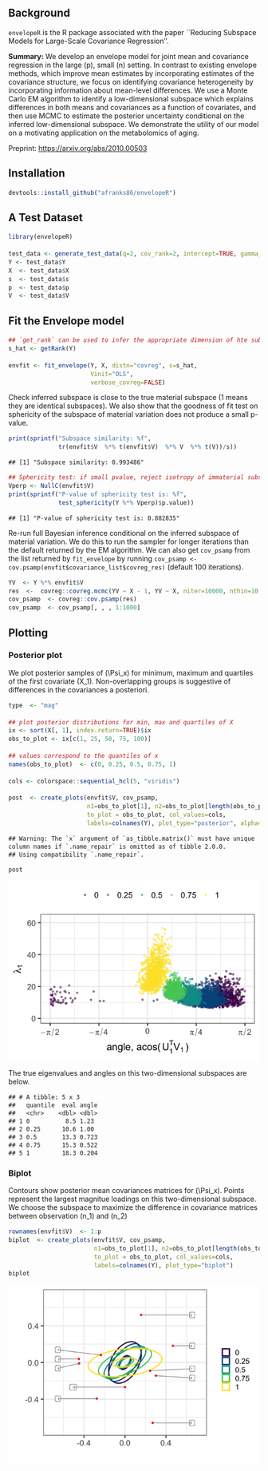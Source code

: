 
## Background

`envelopeR` is the R package associated with the paper \`\`Reducing
Subspace Models for Large-Scale Covariance Regression’’.

**Summary:** We develop an envelope model for joint mean and covariance
regression in the large \(p\), small \(n\) setting. In contrast to
existing envelope methods, which improve mean estimates by incorporating
estimates of the covariance structure, we focus on identifying
covariance heterogeneity by incorporating information about mean-level
differences. We use a Monte Carlo EM algorithm to identify a
low-dimensional subspace which explains differences in both means and
covariances as a function of covariates, and then use MCMC to estimate
the posterior uncertainty conditional on the inferred low-dimensional
subspace. We demonstrate the utility of our model on a motivating
application on the metabolomics of aging.

Preprint: <https://arxiv.org/abs/2010.00503>

## Installation

``` r
devtools::install_github("afranks86/envelopeR")
```

## A Test Dataset

``` r
library(envelopeR)

test_data <- generate_test_data(q=2, cov_rank=2, intercept=TRUE, gamma_sd=1, error_sd=1, seed=4445)
Y <- test_data$Y
X  <- test_data$X
s  <- test_data$s
p  <- test_data$p
V  <- test_data$V
```

## Fit the Envelope model

``` r
## `get_rank` can be used to infer the appropriate dimension of hte subspace of material variation
s_hat <- getRank(Y)

envfit <- fit_envelope(Y, X, distn="covreg", s=s_hat,
                       Vinit="OLS",
                       verbose_covreg=FALSE)
```

Check inferred subspace is close to the true material subspace (1 means
they are identical subspaces). We also show that the goodness of fit
test on sphericity of the subspace of material variation does not
produce a small p-value.

``` r
print(sprintf("Subspace similarity: %f", 
              tr(envfit$V  %*% t(envfit$V)  %*% V  %*% t(V))/s))
```

    ## [1] "Subspace similarity: 0.993486"

``` r
## Sphericity test: if small pvalue, reject isotropy of immaterial subspace
Vperp <- NullC(envfit$V) 
print(sprintf("P-value of sphericity test is: %f", 
              test_sphericity(Y %*% Vperp)$p.value))
```

    ## [1] "P-value of sphericity test is: 0.882835"

Re-run full Bayesian inference conditional on the inferred subspace of
material variation. We do this to run the sampler for longer iterations
than the default returned by the EM algorithm. We can also get
`cov_psamp` from the list returned by `fit_envelope` by running
`cov_psamp <- cov.psamp(envfit$covariance_list$covreg_res)` (default 100
iterations).

``` r
YV  <- Y %*% envfit$V
res  <-  covreg::covreg.mcmc(YV ~ X - 1, YV ~ X, niter=10000, nthin=10, verb=FALSE)
cov_psamp  <- covreg::cov.psamp(res)
cov_psamp  <- cov_psamp[, , , 1:1000]
```

## Plotting

### Posterior plot

We plot posterior samples of \(\Psi_x\) for minimum, maximum and
quartiles of the first covariate \(X_1\). Non-overlapping groups is
suggestive of differences in the covariances a posteriori.

``` r
type  <- "mag"

## plot posterior distributions for min, max and quartiles of X
ix <- sort(X[, 1], index.return=TRUE)$ix
obs_to_plot <- ix[c(1, 25, 50, 75, 100)]

## values correspond to the quantiles of x
names(obs_to_plot)  <- c(0, 0.25, 0.5, 0.75, 1)

cols <- colorspace::sequential_hcl(5, "viridis")

post  <- create_plots(envfit$V, cov_psamp,
                      n1=obs_to_plot[1], n2=obs_to_plot[length(obs_to_plot)],
                      to_plot = obs_to_plot, col_values=cols,
                      labels=colnames(Y), plot_type="posterior", alpha=0.5)
```

    ## Warning: The `x` argument of `as_tibble.matrix()` must have unique column names if `.name_repair` is omitted as of tibble 2.0.0.
    ## Using compatibility `.name_repair`.

``` r
post
```

![](README_files/figure-gfm/posterior_plot-1.png)<!-- -->

The true eigenvalues and angles on this two-dimensional subspaces are
below.

    ## # A tibble: 5 x 3
    ##   quantile  eval angle
    ##   <chr>    <dbl> <dbl>
    ## 1 0          8.5 1.23 
    ## 2 0.25      10.6 1.00 
    ## 3 0.5       13.3 0.723
    ## 4 0.75      15.3 0.522
    ## 5 1         18.3 0.204

### Biplot

Contours show posterior mean covariances matrices for \(\Psi_x\). Points
represent the largest magnitue loadings on this two-dimensional subspace.
We choose the subspace to maximize the difference in covariance matrices
between observation \(n_1\) and \(n_2\)

``` r
rownames(envfit$V)  <- 1:p
biplot  <- create_plots(envfit$V, cov_psamp,
                        n1=obs_to_plot[1], n2=obs_to_plot[length(obs_to_plot)],
                        to_plot = obs_to_plot, col_values=cols,
                        labels=colnames(Y), plot_type="biplot")
biplot
```

![](README_files/figure-gfm/biplot-1.png)<!-- -->
